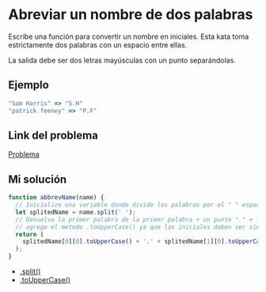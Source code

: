# Abreviar un nombre de dos palabras

Escribe una función para convertir un nombre en iniciales. Esta kata toma estrictamente dos palabras con un espacio entre ellas.

La salida debe ser dos letras mayúsculas con un punto separándolas.

## Ejemplo

```js
"Sam Harris" => "S.H"
"patrick feeney" => "P.F"
```

## Link del problema

[Problema](https://www.codewars.com/kata/57eadb7ecd143f4c9c0000a3/train/javascript)

## Mi solución

```js
function abbrevName(name) {
  // Inicializo una variable donde divido las palabras por el " " espacio en blanco.
  let splitedName = name.split(' ');
  // Devuelvo la primer palabra de la primer palabra + un punto "." + la primer palabra de la segunda palabra.
  // agrego el metodo .toUpperCase() ya que las iniciales deben ser siempre en mayusculas.
  return (
    splitedName[0][0].toUpperCase() + '.' + splitedName[1][0].toUpperCase()
  );
}
```

-   [.split()](https://developer.mozilla.org/en-US/docs/Web/JavaScript/Reference/Global_Objects/String/split)
-   [.toUpperCase()](https://developer.mozilla.org/en-US/docs/Web/JavaScript/Reference/Global_Objects/String/toUpperCase)